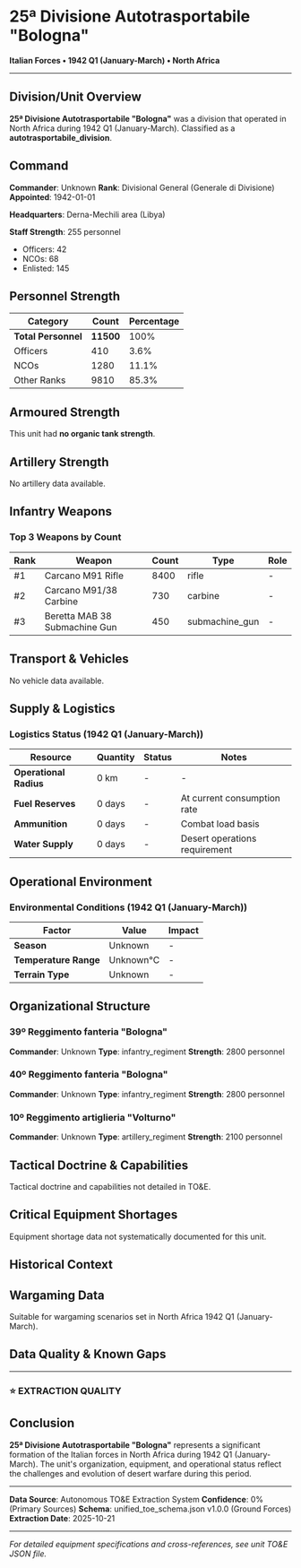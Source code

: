# 25ª Divisione Autotrasportabile "Bologna"

**Italian Forces • 1942 Q1 (January-March) • North Africa**

---

## Division/Unit Overview

**25ª Divisione Autotrasportabile "Bologna"** was a division that operated in North Africa during 1942 Q1 (January-March). Classified as a **autotrasportabile_division**.

## Command

**Commander**: Unknown
**Rank**: Divisional General (Generale di Divisione)
**Appointed**: 1942-01-01

**Headquarters**: Derna-Mechili area (Libya)

**Staff Strength**: 255 personnel
- Officers: 42
- NCOs: 68
- Enlisted: 145

## Personnel Strength

| Category | Count | Percentage |
|----------|-------|------------|
| **Total Personnel** | **11500** | 100% |
| Officers | 410 | 3.6% |
| NCOs | 1280 | 11.1% |
| Other Ranks | 9810 | 85.3% |

## Armoured Strength

This unit had **no organic tank strength**.

## Artillery Strength

No artillery data available.

## Infantry Weapons

### Top 3 Weapons by Count

| Rank | Weapon | Count | Type | Role |
|------|--------|-------|------|------|
| #1 | Carcano M91 Rifle | 8400 | rifle | - |
| #2 | Carcano M91/38 Carbine | 730 | carbine | - |
| #3 | Beretta MAB 38 Submachine Gun | 450 | submachine_gun | - |

## Transport & Vehicles

No vehicle data available.

## Supply & Logistics

### Logistics Status (1942 Q1 (January-March))

| Resource | Quantity | Status | Notes |
|----------|----------|--------|-------|
| **Operational Radius** | 0 km | - | - |
| **Fuel Reserves** | 0 days | - | At current consumption rate |
| **Ammunition** | 0 days | - | Combat load basis |
| **Water Supply** | 0 days | - | Desert operations requirement |

## Operational Environment

### Environmental Conditions (1942 Q1 (January-March))

| Factor | Value | Impact |
|--------|-------|--------|
| **Season** | Unknown | - |
| **Temperature Range** | Unknown°C | - |
| **Terrain Type** | Unknown | - |

## Organizational Structure

### 39º Reggimento fanteria "Bologna"

**Commander**: Unknown
**Type**: infantry_regiment
**Strength**: 2800 personnel

### 40º Reggimento fanteria "Bologna"

**Commander**: Unknown
**Type**: infantry_regiment
**Strength**: 2800 personnel

### 10º Reggimento artiglieria "Volturno"

**Commander**: Unknown
**Type**: artillery_regiment
**Strength**: 2100 personnel

## Tactical Doctrine & Capabilities

Tactical doctrine and capabilities not detailed in TO&E.

## Critical Equipment Shortages

Equipment shortage data not systematically documented for this unit.

## Historical Context

## Wargaming Data

Suitable for wargaming scenarios set in North Africa 1942 Q1 (January-March).

## Data Quality & Known Gaps

---

### ⭐ EXTRACTION QUALITY

## Conclusion

**25ª Divisione Autotrasportabile "Bologna"** represents a significant formation of the Italian forces in North Africa during 1942 Q1 (January-March). The unit's organization, equipment, and operational status reflect the challenges and evolution of desert warfare during this period.

---

**Data Source**: Autonomous TO&E Extraction System
**Confidence**: 0% (Primary Sources)
**Schema**: unified_toe_schema.json v1.0.0 (Ground Forces)
**Extraction Date**: 2025-10-21

---

*For detailed equipment specifications and cross-references, see unit TO&E JSON file.*
